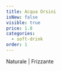 ```yaml
---
title: Acqua Orsini
isNew: false
visible: true
price: 1.8
categories:
  - soft-drink
order: 1
---
```

Naturale | Frizzante